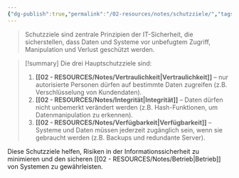 ```yaml
---
{"dg-publish":true,"permalink":"/02-resources/notes/schutzziele/","tags":["it-sicherheit"],"noteIcon":"","updated":"2025-07-12T13:31:41.000+02:00"}
---
```


>Schutzziele sind zentrale Prinzipien der IT-Sicherheit, die sicherstellen, dass Daten und Systeme vor unbefugtem Zugriff, Manipulation und Verlust geschützt werden.


>[!summary] Die drei Hauptschutzziele sind:
>1. **[[02 - RESOURCES/Notes/Vertraulichkeit\|Vertraulichkeit]]** – nur autorisierte Personen dürfen auf bestimmte Daten zugreifen (z.B. Verschlüsselung von Kundendaten).
>2. **[[02 - RESOURCES/Notes/Integrität\|Integrität]]** – Daten dürfen nicht unbemerkt verändert werden (z.B. Hash-Funktionen, um Datenmanipulation zu erkennen).
>3. **[[02 - RESOURCES/Notes/Verfügbarkeit\|Verfügbarkeit]]** – Systeme und Daten müssen jederzeit zugänglich sein, wenn sie gebraucht werden (z.B. Backups und redundante Server).



Diese Schutzziele helfen, Risiken in der Informationssicherheit zu minimieren und den sicheren [[02 - RESOURCES/Notes/Betrieb\|Betrieb]] von Systemen zu gewährleisten.